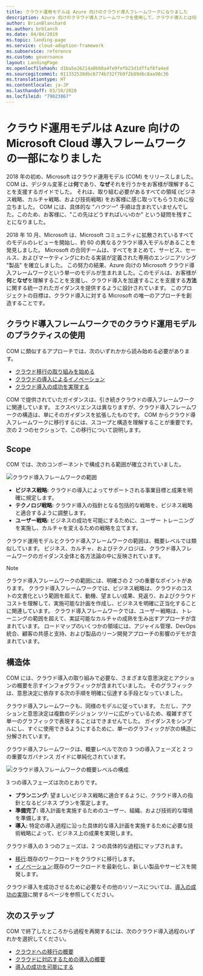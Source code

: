 ```yaml
---
title: クラウド運用モデルは Azure 向けのクラウド導入フレームワークになりました
description: Azure 向けのクラウド導入フレームワークを使用して、クラウド導入とは何か、また、なぜ、どのようにそれを推進するのかについて学習します。
author: BrianBlanchard
ms.author: brblanch
ms.date: 04/04/2019
ms.topic: landing-page
ms.service: cloud-adoption-framework
ms.subservice: reference
ms.custom: governance
layout: LandingPage
ms.openlocfilehash: d1ba5e26214a0b60a4fe9fefb23d1dffaf8fa4ed
ms.sourcegitcommit: 011332538dbc6774b732f7b9f2b89d6c8aa90c36
ms.translationtype: HT
ms.contentlocale: ja-JP
ms.lasthandoff: 03/10/2020
ms.locfileid: "79023867"
---
```

# <a name="cloud-operating-model-is-now-part-of-the-microsoft-cloud-adoption-framework-for-azure"></a>クラウド運用モデルは Azure 向けの Microsoft Cloud 導入フレームワークの一部になりました

2018 年の初め、Microsoft はクラウド運用モデル (COM) をリリースしました。 COM は、デジタル変革とは**何**であり、**なぜ**それを行うかをお客様が理解することを支援するガイドでした。 それは、取り組む必要があるすべての領域 (ビジネス戦略、カルチャ戦略、および技術戦略) をお客様に感じ取ってもらうために役立ちました。 COM には、具体的な "_ハウツー_" 手順は含まれていませんでした。このため、お客様に、"この先はどうすればいいのか" という疑問を残すことになりました。

2018 年 10 月、Microsoft は、Microsoft コミュニティに拡散されているすべてのモデルのレビューを開始し、約 60 の異なるクラウド導入モデルがあることを発見しました。 Microsoft の合同チームは、すべてをまとめて、サービス、セールス、およびマーケティングにわたる実装が定義された専用のエンジニアリング "製品" を確立しました。 この努力の結果、Azure 向けの Microsoft クラウド導入フレームワークという単一のモデルが生まれました。このモデルは、お客様が**何**と**なぜ**を理解することを支援し、クラウド導入を加速することを支援する**方法**に関する統一されたガイダンスを提供するように設計されています。 このプロジェクトの目標は、クラウド導入に対する Microsoft の唯一のアプローチを創造することです。

## <a name="using-cloud-operating-model-practices-within-the-cloud-adoption-framework"></a>クラウド導入フレームワークでのクラウド運用モデルのプラクティスの使用

COM に類似するアプローチでは、次のいずれかから読み始める必要があります。

- [クラウド移行の取り組みを始める](../getting-started/migrate.md)
- [クラウドの導入によるイノベーション](../getting-started/innovate.md)
- [クラウド導入の成功を実現する](../getting-started/enable.md)

COM で提供されていたガイダンスは、引き続きクラウドの導入フレームワークに関連しています。 エクスペリエンスは異なりますが、クラウド導入フレームワークの構造は、単にそのガイダンスを拡張したものです。 COM からクラウド導入フレームワークに移行するには、スコープと構造を理解することが重要です。 次の 2 つのセクションで、この移行について説明します。

## <a name="scope"></a>Scope

COM では、次のコンポーネントで構成される範囲が確立されていました。

![クラウド導入フレームワークの範囲](../_images/caf-scope.png)

- **ビジネス戦略:** クラウドの導入によってサポートされる事業目標と成果を明確に規定します。
- **テクノロジ戦略:** クラウド導入の指針となる包括的な戦略を、ビジネス戦略と適合するように調整します。
- **ユーザー戦略:** ビジネスの成功を可能にするために、ユーザー トレーニングを実施し、カルチャを変えるための戦略を立てます。

クラウド運用モデルとクラウド導入フレームワークの範囲は、概要レベルでは類似しています。 ビジネス、カルチャ、およびテクノロジは、クラウド導入フレームワークのガイダンス全体と各方法論の中に反映されています。

> [!NOTE]
> クラウド導入フレームワークの範囲には、明確さの 2 つの重要なポイントがあります。 クラウド導入フレームワークでは、ビジネス戦略は、クラウドのコストの文書化という範囲を超えて、動機、望ましい成果、見返り、およびクラウド コストを理解して、実施可能な計画を作成し、ビジネスを明確に正当化することに関連しています。 クラウド導入フレームワークでは、ユーザー戦略は、トレーニングの範囲を超えて、実証可能なカルチャの成熟を生み出すアプローチが含まれています。 ロードマップのいくつかの領域には、アジャイル管理、DevOps 統合、顧客の共感と支持、および製品のリーン開発アプローチの影響のデモが含まれています。

## <a name="structure"></a>構造体

COM には、クラウド導入の取り組みで必要な、さまざまな意思決定とアクションの概要を示すインフォグラフィックが含まれていました。 そのグラフィックは、意思決定に依存する次の手順を明確に伝達する手段となっていました。

クラウド導入フレームワークも、同様のモデルに従っています。 ただし、アクションと意思決定は複数のデシジョン ツリーに広がっているため、複雑すぎて単一のグラフィックで表現することはできませんでした。 ガイダンスをシンプルにし、すぐに使用できるようにするために、単一のグラフィックが次の構造に分解されています。

クラウド導入フレームワークは、概要レベルで次の 3 つの導入フェーズと 2 つの重要なガバナンス ガイドに単純化されています。

![クラウド導入フレームワークの概要レベルの構成](../_images/caf-structure.png)

3 つの導入フェーズは次のとおりです。

- **プランニング:** 望ましいビジネス戦略に適合するように、クラウド導入の指針となるビジネス プランを策定します。
- **準備完了:** 導入計画を実施するためのユーザー、組織、および技術的な環境を準備します。
- **導入:** 特定の導入過程に沿った具体的な導入計画を実施するために必要な技術戦略によって、ビジネス上の成果を実現します。

クラウド導入の 3 つのフェーズは、2 つの具体的な過程にマップされます。

- [移行](../getting-started/migrate.md):既存のワークロードをクラウドに移行します。
- [イノベーション](../getting-started/innovate.md):既存のワークロードを最新化し、新しい製品やサービスを開発します。

クラウド導入を成功させるために必要なその他のリソースについては、[導入の成功の実現](../getting-started/enable.md)に関するページを参照してください。

## <a name="next-steps"></a>次のステップ

COM で終了したところから過程を再開するには、次のクラウド導入過程のいずれかを選択してください。

- [クラウドへの移行の概要](../getting-started/migrate.md)
- [クラウドに対応するための導入の概要](../getting-started/innovate.md)
- [導入の成功を可能にする](../getting-started/enable.md)
